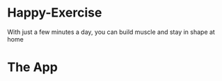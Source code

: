 # Happy-Exercise

With just a few minutes a day, you can build muscle and stay in shape at home

# The App

